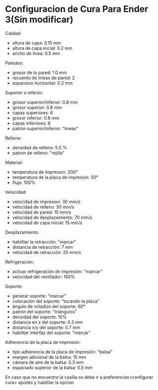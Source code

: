 # Configuracion de Cura Para Ender 3(Sin modificar)

Calidad
* altura de capa: 0.15 mm
* altura de capa inicial: 0.2 mm
* ancho de linea: 0.5 mm

Paredes:
* grosor de la pared: 1.0 mm
* recuento de lineas de pared: 2
* expansion horizontal: 0.2 mm

Superior o inferior:
* grosor superior/inferior: 0.8 mm
* grosor superior: 0.8 mm
* capas superiores: 6
* grosor inferior: 0.8 mm
* capas inferiores: 6
* patron superior/inferior: "lineas"

Relleno:
* densidad de relleno: 5.0 %
* patron de relleno: "rejilla"

Material:
* temperatura de impresion: 200°
* temperatura de la placa de impresion: 50°
* flujo: 100%

Velocidad:
* velocidad de impresion: 30 mm/s
* velocidad de relleno: 30 mm/s
* velocidad de pared: 15 mm/s
* velocidad de desplazamiento: 70 mm/s
* velocidad de capa inicial: 15 mm/s

Desplazamiento:
* habilitar la retracción: "marcar"
* distancia de retracción: 7 mm
* velocidad de retracción: 20 mm/s

Refrigeración:
* activar refrigeración de impresión: "marcar"
* velocidad del ventilador: 100%

Soporte:
* generar soporte: "marcar"
* colocación del soporte: "tocando la placa"
* ángulo de voladizo del soporte: 60°
* patrón del soporte: "triángulos"
* densidad del soporte: 10%
* distancia en z del soporte: 0.3 mm
* distancia x/y del soporte: 0.7 mm
* habilitar interfaz del soporte: "marcar"

Adherencia de la placa de impresión:
* tipo adherencia de la placa de impresión: "balsa"
* margen adicional de la balsa: 15 mm
* cámara de aire de la balsa: 0.3 mm
* espaciado superior de la balsa: 0.5 mm

En caso que no encuentre la casilla se debe ir a preferencias>configurar cura> ajustes y habilitar la opcion
